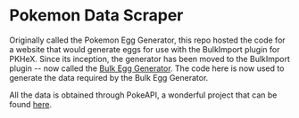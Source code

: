 # Pokemon Data Scraper

Originally called the Pokemon Egg Generator, this repo hosted the code for a website that would generate eggs for use
with the BulkImport plugin for PKHeX. Since its inception, the generator has been moved to the BulkImport plugin -- now
called the <a href="https://github.com/CDNRae/pkhex-bulk-egg-generator">Bulk Egg Generator</a>. The code here is now
used to generate the data required by the Bulk Egg Generator.

All the data is obtained through PokeAPI, a wonderful project that can be found <a href="https://pokeapi.co/">here</a>.
